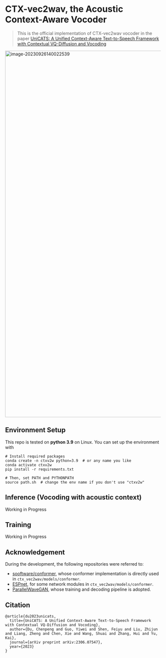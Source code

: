 # CTX-vec2wav, the Acoustic Context-Aware Vocoder

> This is the official implementation of CTX-vec2wav vocoder in the paper [UniCATS: A Unified Context-Aware Text-to-Speech Framework with Contextual VQ-Diffusion and Vocoding](https://arxiv.org/abs/2306.07547)

<img width="1187" alt="image-20230926140022539" src="https://github.com/cantabile-kwok/CTX-vec2wav/assets/58417810/036708e0-90a0-4df6-a886-3c1b3ba47e29">

## Environment Setup

This repo is tested on **python 3.9** on Linux. You can set up the environment with
```shell
# Install required packages
conda create -n ctxv2w python=3.9  # or any name you like
conda activate ctxv2w
pip install -r requirements.txt

# Then, set PATH and PYTHONPATH
source path.sh  # change the env name if you don't use "ctxv2w"
```

## Inference (Vocoding with acoustic context)
Working in Progress

## Training
Working in Progress

## Acknowledgement
During the development, the following repositories were referred to:
* [sooftware/conformer](https://github.com/sooftware/conformer), whose conformer implementation is directly used in `ctx_vec2wav/models/conformer`.
* [ESPnet](https://github.com/espnet/espnet), for some network modules in `ctx_vec2wav/models/conformer`.
* [ParallelWaveGAN](https://github.com/kan-bayashi/ParallelWaveGAN), whose training and decoding pipeline is adopted.  

## Citation
```
@article{du2023unicats,
  title={UniCATS: A Unified Context-Aware Text-to-Speech Framework with Contextual VQ-Diffusion and Vocoding},
  author={Du, Chenpeng and Guo, Yiwei and Shen, Feiyu and Liu, Zhijun and Liang, Zheng and Chen, Xie and Wang, Shuai and Zhang, Hui and Yu, Kai},
  journal={arXiv preprint arXiv:2306.07547},
  year={2023}
}
```

